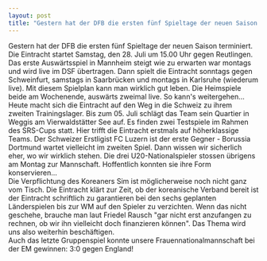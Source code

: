 ```yaml
---
layout: post
title: "Gestern hat der DFB die ersten fünf Spieltage der neuen Saison terminiert."
---
```


Gestern hat der DFB die ersten fünf Spieltage der neuen Saison terminiert. Die Eintracht startet Samstag, den 28. Juli um 15.00 Uhr gegen Reutlingen. Das erste Auswärtsspiel in Mannheim steigt wie zu erwarten war montags und wird live im DSF übertragen. Dann spielt die Eintracht sonntags gegen Schweinfurt, samstags in Saarbrücken und montags in Karlsruhe (wiederum live). Mit diesem Spielplan kann man wirklich gut leben. Die Heimspiele beide am Wochenende, auswärts zweimal live. So kann's weitergehen...  
Heute macht sich die Eintracht auf den Weg in die Schweiz zu ihrem zweiten Trainingslager. Bis zum 05. Juli schlägt das Team sein Quartier in Weggis am Vierwaldstätter See auf. Es finden zwei Testspiele im Rahmen des SRS-Cups statt. Hier trifft die Eintracht erstmals auf höherklassige Teams. Der Schweizer Erstligist FC Luzern ist der erste Gegner - Borussia Dortmund wartet vielleicht im zweiten Spiel. Dann wissen wir sicherlich eher, wo wir wirklich stehen. Die drei U20-Nationalspieler stossen übrigens am Montag zur Mannschaft. Hoffentlich konnten sie ihre Form konservieren...  
Die Verpflichtung des Koreaners Sim ist möglicherweise noch nicht ganz vom Tisch. Die Eintracht klärt zur Zeit, ob der koreanische Verband bereit ist der Eintracht schriftlich zu garantieren bei den sechs geplanten Länderspielen bis zur WM auf den Spieler zu verzichten. Wenn das nicht geschehe, brauche man laut Friedel Rausch "gar nicht erst anzufangen zu rechnen, ob wir ihn vielleicht doch finanzieren können". Das Thema wird uns also weiterhin beschäftigen.  
Auch das letzte Gruppenspiel konnte unsere Frauennationalmannschaft bei der EM gewinnen: 3:0 gegen England!
